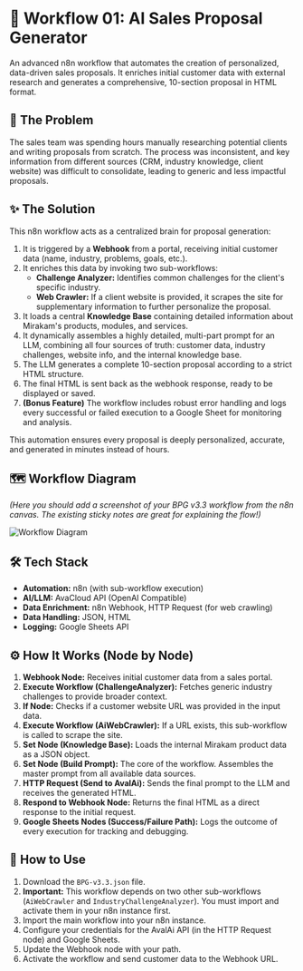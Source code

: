 # 📄 Workflow 01: AI Sales Proposal Generator

An advanced n8n workflow that automates the creation of personalized, data-driven sales proposals. It enriches initial customer data with external research and generates a comprehensive, 10-section proposal in HTML format.

## 🎯 The Problem

The sales team was spending hours manually researching potential clients and writing proposals from scratch. The process was inconsistent, and key information from different sources (CRM, industry knowledge, client website) was difficult to consolidate, leading to generic and less impactful proposals.

## ✨ The Solution

This n8n workflow acts as a centralized brain for proposal generation:
1.  It is triggered by a **Webhook** from a portal, receiving initial customer data (name, industry, problems, goals, etc.).
2.  It enriches this data by invoking two sub-workflows:
    *   **Challenge Analyzer:** Identifies common challenges for the client's specific industry.
    *   **Web Crawler:** If a client website is provided, it scrapes the site for supplementary information to further personalize the proposal.
3.  It loads a central **Knowledge Base** containing detailed information about Mirakam's products, modules, and services.
4.  It dynamically assembles a highly detailed, multi-part prompt for an LLM, combining all four sources of truth: customer data, industry challenges, website info, and the internal knowledge base.
5.  The LLM generates a complete 10-section proposal according to a strict HTML structure.
6.  The final HTML is sent back as the webhook response, ready to be displayed or saved.
7.  **(Bonus Feature)** The workflow includes robust error handling and logs every successful or failed execution to a Google Sheet for monitoring and analysis.

This automation ensures every proposal is deeply personalized, accurate, and generated in minutes instead of hours.

## 🗺️ Workflow Diagram

*(Here you should add a screenshot of your BPG v3.3 workflow from the n8n canvas. The existing sticky notes are great for explaining the flow!)*

![Workflow Diagram](../../Workflows/BPMS%20Proposal%20Generator/v3.3/images/Entire%20V3.3.png)

## 🛠️ Tech Stack
*   **Automation:** n8n (with sub-workflow execution)
*   **AI/LLM:** AvaCloud API (OpenAI Compatible)
*   **Data Enrichment:** n8n Webhook, HTTP Request (for web crawling)
*   **Data Handling:** JSON, HTML
*   **Logging:** Google Sheets API

## ⚙️ How It Works (Node by Node)
1.  **Webhook Node:** Receives initial customer data from a sales portal.
2.  **Execute Workflow (ChallengeAnalyzer):** Fetches generic industry challenges to provide broader context.
3.  **If Node:** Checks if a customer website URL was provided in the input data.
4.  **Execute Workflow (AiWebCrawler):** If a URL exists, this sub-workflow is called to scrape the site.
5.  **Set Node (Knowledge Base):** Loads the internal Mirakam product data as a JSON object.
6.  **Set Node (Build Prompt):** The core of the workflow. Assembles the master prompt from all available data sources.
7.  **HTTP Request (Send to AvalAi):** Sends the final prompt to the LLM and receives the generated HTML.
8.  **Respond to Webhook Node:** Returns the final HTML as a direct response to the initial request.
9.  **Google Sheets Nodes (Success/Failure Path):** Logs the outcome of every execution for tracking and debugging.

## 🚀 How to Use
1.  Download the `BPG-v3.3.json` file.
2.  **Important:** This workflow depends on two other sub-workflows (`AiWebCrawler` and `IndustryChallengeAnalyzer`). You must import and activate them in your n8n instance first.
3.  Import the main workflow into your n8n instance.
4.  Configure your credentials for the AvalAi API (in the HTTP Request node) and Google Sheets.
5.  Update the Webhook node with your path.
6.  Activate the workflow and send customer data to the Webhook URL.
